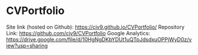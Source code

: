 # CVPortfolio
Site link (hosted on Github):
https://cjv9.github.io/CVPortfolio/
Repository Link:
https://github.com/cjv9/CVPortfolio
Google Analytics:
https://drive.google.com/file/d/10HgNgDKbYDUt1uQTpJdsdxuOPPjWyD0z/view?usp=sharing
